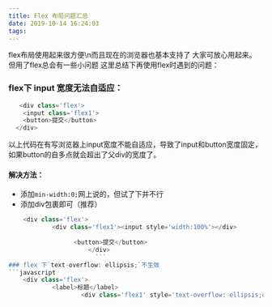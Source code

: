 ```yaml
---
title: Flex 布局问题汇总
date: 2019-10-14 16:24:03
tags:
---
```

flex布局使用起来很方便\n而且现在的浏览器也基本支持了
大家可放心用起来。
但用了flex总会有一些小问题
这里总结下再使用flex时遇到的问题：

### flex下 input 宽度无法自适应：
```javascript
   <div class='flex'>        
    <input class='flex1'>
    <button>提交</button>
  </div>
```
               
以上代码在有写浏览器上input宽度不能自适应，导致了input和button宽度固定，如果button的自多点就会超出了父div的宽度了。
#### 解决方法：
- 添加`min-width:0;`网上说的，但试了下并不行
- 添加div包裹即可（推荐）
```javascript
    <div class='flex'>
            <div class='flex1'><input style='width:100%'></div>
                    
                  <button>提交</button>
                      </div>
                        ```
### flex 下`text-overflow: ellipsis;`不生效
```javascript
    <div class='flex'>
            <label>标题</label>
                    <div class='flex1' style='text-overflow: ellipsis;overflow:hidden;white-space: nowrap;'>奥术大师多按时发斯蒂芬斯蒂芬斯蒂芬斯蒂芬是否水电费水电费水电费水电费水电费水电费水电费水电费</div>\n    </div>\n    ```\n    以上的div还是不能让`text-overflow: ellipsis`生效\n    \n    #### 解决方法\n    \n    - 父flex加`min-width:0;`\n      ```javascript\n        <div class='flex' style='min-width:0;'>\n            <label>标题</label>\n            <div class='flex1' style='text-overflow: ellipsis;overflow:hidden;white-space: nowrap;'>奥术大师多按时发斯蒂芬斯蒂芬斯蒂芬斯蒂芬是否水电费水电费水电费水电费水电费水电费水电费水电费</div>\n        </div>\n      ```
